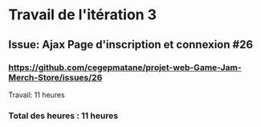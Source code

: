 # Travail de l'itération 3

## Issue: Ajax Page d'inscription et connexion #26
### https://github.com/cegepmatane/projet-web-Game-Jam-Merch-Store/issues/26

Travail: 11 heures


### Total des heures : 11 heures
